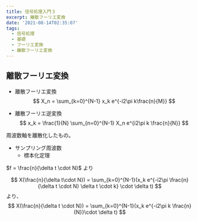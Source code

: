 ```yaml
---
title: 信号処理入門３
excerpt: 離散フーリエ変換
date: '2021-08-14T02:35:07'
tags:
  - 信号処理
  - 基礎
  - フーリエ変換
  - 離散フーリエ変換
---
```


## 離散フーリエ変換

- 離散フーリエ変換
$$
X_n = \sum_{k=0}^{N-1} x_k e^{-i2\pi k\frac{n}{M}}
$$

- 離散フーリエ逆変換
$$
x_k = \frac{1}{N} \sum_{n=0}^{N-1} X_n e^{i2\pi k \frac{n}{N}}
$$ 

周波数軸を離散化したもの。

- サンプリング周波数
  - 標本化定理


$f = \frac{n}{\delta t \cdot N}$ より

$$
X(\frac{n}{\delta t\cdot N}) = \sum_{k=0}^{N-1}(x_k e^{-i2\pi \frac{n}{\delta t \cdot N} \delta t \cdot k} \cdot \delta t)
$$
より、
$$
X(\frac{n}{\delta t \cdot N}) = \sum_{k=0}^{N-1}(x_k e^{-i2\pi k \frac{n}{N}}\cdot \delta t)
$$
